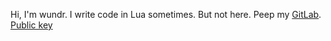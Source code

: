 Hi, I'm wundr. I write code in Lua sometimes. But not here. Peep my [GitLab](https://gitlab.com/wundrweapon/).  
[Public key](https://gist.githubusercontent.com/wundrweapon/89d02f6bd502f3142f52d7433a6f0270/raw/3b985d3d6b3d3d3c5adbf03b8f991d564802339d/pubkey.gpg)

